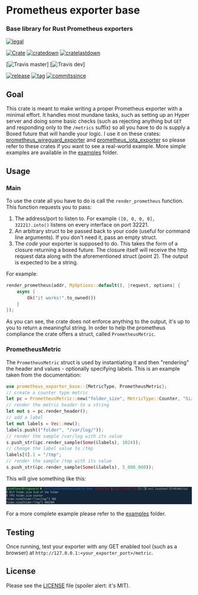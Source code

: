 # Prometheus exporter base

### Base library for Rust Prometheus exporters

[![legal](https://img.shields.io/github/license/mindflavor/prometheus_exporter_base.svg)](LICENSE)

[![Crate](https://img.shields.io/crates/v/prometheus_exporter_base.svg)](https://crates.io/crates/prometheus_exporter_base) [![cratedown](https://img.shields.io/crates/d/prometheus_exporter_base.svg)](https://crates.io/crates/prometheus_exporter_base) [![cratelastdown](https://img.shields.io/crates/dv/prometheus_exporter_base.svg)](https://crates.io/crates/prometheus_exporter_base)

[![Travis master](https://travis-ci.org/MindFlavor/prometheus_exporter_base.svg?branch=master)]
[![Travis dev](https://travis-ci.org/MindFlavor/prometheus_exporter_base.svg?branch=dev)]

[![release](https://img.shields.io/github/release/MindFlavor/prometheus_exporter_base.svg)](https://github.com/MindFlavor/prometheus_exporter_base/tree/0.5.0)
[![tag](https://img.shields.io/github/tag/mindflavor/prometheus_exporter_base.svg)](https://github.com/MindFlavor/prometheus_exporter_base/tree/0.5.0)
[![commitssince](https://img.shields.io/github/commits-since/mindflavor/prometheus_exporter_base/0.5.0.svg)](https://img.shields.io/github/commits-since/mindflavor/prometheus_exporter_base/0.5.0.svg)

## Goal

This crate is meant to make writing a proper Prometheus exporter with a minimal effort. It handles most mundane tasks, such as setting up an Hyper server and doing some basic checks (such as rejecting anything but `GET` and responding only to the `/metrics` suffix) so all you have to do is supply a Boxed future that will handle your logic. I use it on these crates: [prometheus_wireguard_exporter](https://github.com/MindFlavor/prometheus_wireguard_exporter) and [prometheus_iota_exporter](https://github.com/MindFlavor/prometheus_iota_exporter) so please refer to these crates if you want to see a real-world example. More simple examples are available in the [examples](https://github.com/MindFlavor/prometheus_exporter_base/tree/master/examples) folder.

## Usage 

### Main

To use the crate all you have to do is call the `render_prometheus` function. This function requests you to pass: 

1. The address/port to listen to. For example `([0, 0, 0, 0], 32221).into()` listens on every interface on port 32221.
2. An arbitrary struct to be passed back to your code (useful for command line arguments). If you don't need it, pass an empty struct.
3. The *code* your exporter is supposed to do. This takes the form of a closure returning a boxed future. The closure itself will receive the http request data along with the aforementioned struct (point 2). The output is expected to be a string.

For example: 

```rust
render_prometheus(addr, MyOptions::default(), |request, options| {
    async {
    	Ok("it works!".to_owned())
    }
});
```

As you can see, the crate does not enforce anything to the output, it's up to you to return a meaningful string. In order to help the prometheus compliance the crate offers a struct, called `PrometheusMetric`.

### PrometheusMetric

The `PrometheusMetric` struct is used by instantiating it and then "rendering" the header and values - optionally specifying labels. This is an example taken from the documentation: 

```rust
use prometheus_exporter_base::{MetricType, PrometheusMetric};
// create a counter type metric
let pc = PrometheusMetric::new("folder_size", MetricType::Counter, "Size of the folder");
// render the metric header to a string
let mut s = pc.render_header();
// add a label
let mut labels = Vec::new();
labels.push(("folder", "/var/log/"));
// render the sample /var/log with its value
s.push_str(&pc.render_sample(Some(&labels), 1024));
// change the label value to /tmp 
labels[0].1 = "/tmp";
// render the sample /tmp with its value
s.push_str(&pc.render_sample(Some(&labels), 5_000_000));
```

This will give something like this: 

![](extra/001.png)

For a more complete example please refer to the [examples](https://github.com/MindFlavor/prometheus_exporter_base/tree/master/examples) folder.

## Testing

Once running, test your exporter with any GET enabled tool (such as a browser) at `http://127.0.0.1:<your_exporter_port>/metric`.

## License 

Please see the [LICENSE](https://github.com/MindFlavor/prometheus_exporter_base/blob/master/LICENSE) file (spoiler alert: it's MIT).
